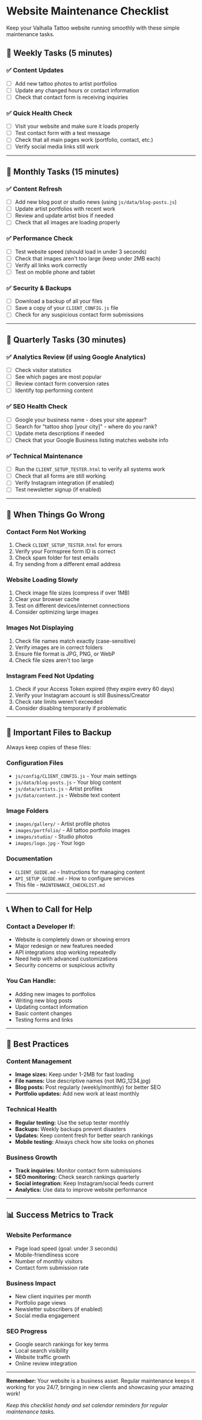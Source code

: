 # Website Maintenance Checklist

Keep your Valhalla Tattoo website running smoothly with these simple maintenance tasks.

## 📅 Weekly Tasks (5 minutes)

### ✅ Content Updates
- [ ] Add new tattoo photos to artist portfolios
- [ ] Update any changed hours or contact information
- [ ] Check that contact form is receiving inquiries

### ✅ Quick Health Check
- [ ] Visit your website and make sure it loads properly
- [ ] Test contact form with a test message
- [ ] Check that all main pages work (portfolio, contact, etc.)
- [ ] Verify social media links still work

---

## 📅 Monthly Tasks (15 minutes)

### ✅ Content Refresh
- [ ] Add new blog post or studio news (using `js/data/blog-posts.js`)
- [ ] Update artist portfolios with recent work
- [ ] Review and update artist bios if needed
- [ ] Check that all images are loading properly

### ✅ Performance Check
- [ ] Test website speed (should load in under 3 seconds)
- [ ] Check that images aren't too large (keep under 2MB each)
- [ ] Verify all links work correctly
- [ ] Test on mobile phone and tablet

### ✅ Security & Backups
- [ ] Download a backup of all your files
- [ ] Save a copy of your `CLIENT_CONFIG.js` file
- [ ] Check for any suspicious contact form submissions

---

## 📅 Quarterly Tasks (30 minutes)

### ✅ Analytics Review (if using Google Analytics)
- [ ] Check visitor statistics
- [ ] See which pages are most popular
- [ ] Review contact form conversion rates
- [ ] Identify top performing content

### ✅ SEO Health Check
- [ ] Google your business name - does your site appear?
- [ ] Search for "tattoo shop [your city]" - where do you rank?
- [ ] Update meta descriptions if needed
- [ ] Check that your Google Business listing matches website info

### ✅ Technical Maintenance
- [ ] Run the `CLIENT_SETUP_TESTER.html` to verify all systems work
- [ ] Check that all forms are still working
- [ ] Verify Instagram integration (if enabled)
- [ ] Test newsletter signup (if enabled)

---

## 🚨 When Things Go Wrong

### Contact Form Not Working
1. Check `CLIENT_SETUP_TESTER.html` for errors
2. Verify your Formspree form ID is correct
3. Check spam folder for test emails
4. Try sending from a different email address

### Website Loading Slowly
1. Check image file sizes (compress if over 1MB)
2. Clear your browser cache
3. Test on different devices/internet connections
4. Consider optimizing large images

### Images Not Displaying
1. Check file names match exactly (case-sensitive)
2. Verify images are in correct folders
3. Ensure file format is JPG, PNG, or WebP
4. Check file sizes aren't too large

### Instagram Feed Not Updating
1. Check if your Access Token expired (they expire every 60 days)
2. Verify your Instagram account is still Business/Creator
3. Check rate limits weren't exceeded
4. Consider disabling temporarily if problematic

---

## 📁 Important Files to Backup

Always keep copies of these files:

### Configuration Files
- `js/config/CLIENT_CONFIG.js` - Your main settings
- `js/data/blog-posts.js` - Your blog content
- `js/data/artists.js` - Artist profiles
- `js/data/content.js` - Website text content

### Image Folders
- `images/gallery/` - Artist profile photos
- `images/portfolio/` - All tattoo portfolio images
- `images/studio/` - Studio photos
- `images/logo.jpg` - Your logo

### Documentation
- `CLIENT_GUIDE.md` - Instructions for managing content
- `API_SETUP_GUIDE.md` - How to configure services
- This file - `MAINTENANCE_CHECKLIST.md`

---

## 📞 When to Call for Help

### Contact a Developer If:
- Website is completely down or showing errors
- Major redesign or new features needed
- API integrations stop working repeatedly
- Need help with advanced customizations
- Security concerns or suspicious activity

### You Can Handle:
- Adding new images to portfolios
- Writing new blog posts
- Updating contact information
- Basic content changes
- Testing forms and links

---

## 🎯 Best Practices

### Content Management
- **Image sizes:** Keep under 1-2MB for fast loading
- **File names:** Use descriptive names (not IMG_1234.jpg)
- **Blog posts:** Post regularly (weekly/monthly) for better SEO
- **Portfolio updates:** Add new work at least monthly

### Technical Health
- **Regular testing:** Use the setup tester monthly
- **Backups:** Weekly backups prevent disasters
- **Updates:** Keep content fresh for better search rankings
- **Mobile testing:** Always check how site looks on phones

### Business Growth
- **Track inquiries:** Monitor contact form submissions
- **SEO monitoring:** Check search rankings quarterly
- **Social integration:** Keep Instagram/social feeds current
- **Analytics:** Use data to improve website performance

---

## 📊 Success Metrics to Track

### Website Performance
- Page load speed (goal: under 3 seconds)
- Mobile-friendliness score
- Number of monthly visitors
- Contact form submission rate

### Business Impact
- New client inquiries per month
- Portfolio page views
- Newsletter subscribers (if enabled)
- Social media engagement

### SEO Progress
- Google search rankings for key terms
- Local search visibility
- Website traffic growth
- Online review integration

---

**Remember:** Your website is a business asset. Regular maintenance keeps it working for you 24/7, bringing in new clients and showcasing your amazing work!

*Keep this checklist handy and set calendar reminders for regular maintenance tasks.*